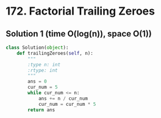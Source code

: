 # 172. Factorial Trailing Zeroes

## Solution 1 (time O(log(n)), space O(1))

```python
class Solution(object):
    def trailingZeroes(self, n):
        """
        :type n: int
        :rtype: int
        """
        ans = 0
        cur_num = 5
        while cur_num <= n:
            ans += n / cur_num
            cur_num = cur_num * 5
        return ans
```

